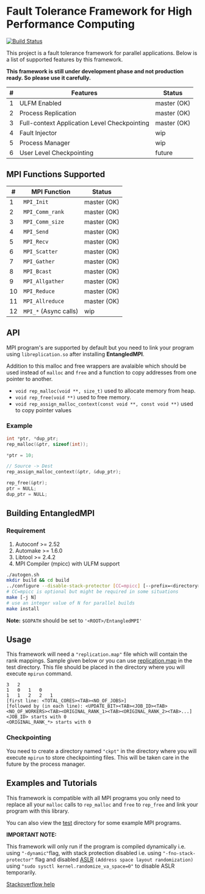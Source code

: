 # Fault Tolerance Framework for High Performance Computing

[![Build Status](https://travis-ci.org/upperwal/EntangledMPI.svg?branch=master)](https://travis-ci.org/upperwal/EntangledMPI)

This project is a fault tolerance framework for parallel applications. Below is a list of supported features by this framework.

**This framework is still under development phase and not production ready. So please use it carefully.**

| #        | Features           							| Status  		|
| -------- |-------------         							| -----			|
| 1		   | ULFM Enabled									| master (OK)	|
| 2        | Process Replication 							| master (OK) 	|
| 3        | Full-context Application Level Checkpointing  	| master (OK) 	|
| 4		   | Fault Injector									| wip 			|
| 5	 	   | Process Manager 								| wip 			|
| 6        | User Level Checkpointing      					| future 		|

## MPI Functions Supported

| #        	| MPI Function           						| Status  		|
| -------- 	|-------------         							| -----			|
| 1 		| ```MPI_Init``` 								| master (OK) 	|
| 2 		| ```MPI_Comm_rank``` 							| master (OK) 	|
| 3 		| ```MPI_Comm_size``` 							| master (OK) 	|
| 4 		| ```MPI_Send``` 								| master (OK) 	|
| 5 		| ```MPI_Recv``` 								| master (OK) 	|
| 6 		| ```MPI_Scatter``` 							| master (OK) 	|
| 7 		| ```MPI_Gather``` 								| master (OK) 	|
| 8 		| ```MPI_Bcast``` 								| master (OK) 	|
| 9 		| ```MPI_Allgather``` 							| master (OK) 	|
| 10 		| ```MPI_Reduce``` 								| master (OK) 	|
| 11 		| ```MPI_Allreduce``` 							| master (OK) 	|
| 12 		| ```MPI_*``` (Async calls) 					| wip 		 	|

## API

MPI program's are supported by default but you need to link your program using ```libreplication.so``` after installing **EntangledMPI**. 

Addition to this malloc and free wrappers are avalaible which should be used instead of ```malloc``` and ```free``` and a function to copy addresses from one pointer to another.

+ ```void rep_malloc(void **, size_t)``` used to allocate memory from heap.
+ ```void rep_free(void **)``` used to free memory.
+ ```void rep_assign_malloc_context(const void **, const void **)``` used to copy pointer values

### Example

```c
int *ptr, *dup_ptr;
rep_malloc(&ptr, sizeof(int));

*ptr = 10;

// Source -> Dest
rep_assign_malloc_context(&ptr, &dup_ptr);

rep_free(&ptr);
ptr = NULL;
dup_ptr = NULL;
```

## Building EntangledMPI

### Requirement
1. Autoconf >= 2.52
2. Automake >= 1.6.0
3. Libtool >= 2.4.2
4. MPI Compiler (mpicc) with ULFM support

```bash
./autogen.sh
mkdir build && cd build
../configure --disable-stack-protector [CC=mpicc] [--prefix=<directory>]
# CC=mpicc is optional but might be required in some situations
make [-j N]
# use an integer value of N for parallel builds
make install
```

**Note:** ```$GOPATH``` should be set to ```'<ROOT>/EntangledMPI'```

## Usage

This framework will need a ```"replication.map"``` file which will contain the rank mappings. Sample given below or you can use [replication.map](test/replication.map) in the test directory. This file should be placed in the directory where you will execute ```mpirun``` command.

```
3	2
1	0	1	0
1	1	2	2	1
[first line: <TOTAL_CORES><TAB><NO_OF_JOBS>] 
[followed by (in each line): <UPDATE_BIT><TAB><JOB_ID><TAB><NO_OF_WORKERS><TAB><ORIGINAL_RANK_1><TAB><ORIGINAL_RANK_2><TAB>...]
<JOB_ID> starts with 0
<ORIGINAL_RANK_*> starts with 0
```

### Checkpointing

You need to create a directory named ```"ckpt"``` in the directory where you will execute ```mpirun``` to store checkpointing files. This will be taken care in the future by the process manager.


## Examples and Tutorials

This framework is compatible with all MPI programs you only need to replace all your ```malloc``` calls to ```rep_malloc``` and ```free``` to ```rep_free``` and link your program with this library.

You can also view the [test](test/) directory for some example MPI programs.

**IMPORTANT NOTE:**

This framework will only run if the program is compiled dynamically i.e. using ```"-dynamic"```flag, with stack protection disabled i.e. using ```"-fno-stack-protector"``` flag and disabled [ASLR](https://en.wikipedia.org/wiki/Address_space_layout_randomization) ```(Address space layout randomization)``` using ```"sudo sysctl kernel.randomize_va_space=0"``` to disable ASLR temporarily.

[Stackoverflow help](https://askubuntu.com/questions/318315/how-can-i-temporarily-disable-aslr-address-space-layout-randomization)
